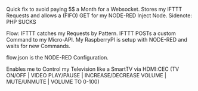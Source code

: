 Quick fix to avoid paying 5$ a Month for a Websocket.
Stores my IFTTT Requests and allows a (FIFO) GET for my NODE-RED Inject Node. 
Sidenote: PHP SUCKS

Flow: IFTTT catches my Requests by Pattern.
IFTTT POSTs a custom Command to my Micro-API.
My RaspberryPI is setup with NODE-RED and waits for new Commands.

flow.json is the NODE-RED Configuration.

Enables me to Control my Television like a SmartTV via HDMI:CEC
(TV ON/OFF | VIDEO PLAY/PAUSE | INCREASE/DECREASE VOLUME | MUTE/UNMUTE | VOLUME TO 0-100)
